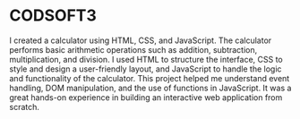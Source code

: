 # CODSOFT3
I created a calculator using HTML, CSS, and JavaScript. The calculator performs basic arithmetic operations such as addition, subtraction, multiplication, and division. I used HTML to structure the interface, CSS to style and design a user-friendly layout, and JavaScript to handle the logic and functionality of the calculator. This project helped me understand event handling, DOM manipulation, and the use of functions in JavaScript. It was a great hands-on experience in building an interactive web application from scratch.

